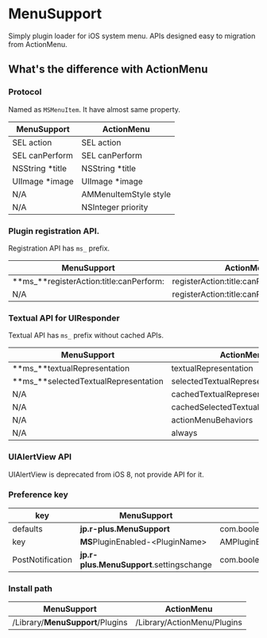 # MenuSupport

Simply plugin loader for iOS system menu. APIs designed easy to migration from ActionMenu.

## What's the difference with ActionMenu

### Protocol

Named as `MSMenuItem`. It have almost same property.

| MenuSupport     | ActionMenu            |
| --------------- | --------------------- |
| SEL action      | SEL action            |
| SEL canPerform  | SEL canPerform        |
| NSString *title | NSString *title       |
| UIImage *image  | UIImage *image        |
| N/A             | AMMenuItemStyle style |
| N/A             | NSInteger priority    |

### Plugin registration API.

Registration API has `ms_` prefix.

| MenuSupport                             | ActionMenu                                 |
| --------------------------------------- | ------------------------------------------ |
| **ms_**registerAction:title:canPerform: | registerAction:title:canPerform:           |
| N/A                                     | registerAction:title:canPerform:forPlugin: |

### Textual API for UIResponder

Textual API has `ms_` prefix without cached APIs.

| MenuSupport                          | ActionMenu                          |
| ------------------------------------ | ----------------------------------- |
| **ms_**textualRepresentation         | textualRepresentation               |
| **ms_**selectedTextualRepresentation | selectedTextualRepresentation       |
| N/A                                  | cachedTextualRepresentation         |
| N/A                                  | cachedSelectedTextualRepresentation |
| N/A                                  | actionMenuBehaviors                 |
| N/A                                  | always                              |

### UIAlertView API

UIAlertView is deprecated from iOS 8, not provide API for it.

### Preference key


| key              | MenuSupport                              | ActionMenu                                 |
| ---------------- | ---------------------------------------- | ------------------------------------------ |
| defaults         | **jp.r-plus.MenuSupport**                | com.booleanmagic.ActionMenu                |
| key              | **MS**PluginEnabled-<PluginName\>        | AMPluginEnabled-<PluginName\>              |
| PostNotification | **jp.r-plus.MenuSupport**.settingschange | com.booleanmagic.ActionMenu.settingschange |

### Install path

| MenuSupport                      | ActionMenu                  |
| -------------------------------- | --------------------------- |
| /Library/**MenuSupport**/Plugins | /Library/ActionMenu/Plugins |